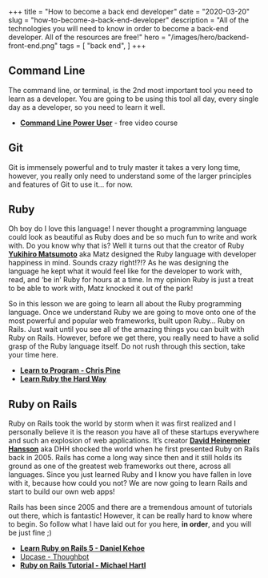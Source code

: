 +++
title = "How to become a back end developer"
date = "2020-03-20"
slug = "how-to-become-a-back-end-developer"
description = "All of the technologies you will need to know in order to become a back-end developer. All of the resources are free!"
hero = "/images/hero/backend-front-end.png"
tags = [
    "back end",
]
+++

## Command Line

The command line, or terminal, is the 2nd most important tool you need to learn as a developer. You are going to be using this tool all day, every single day as a developer, so you need to learn it well.

- [**Command Line Power User**](https://commandlinepoweruser.com/) - free video course

## Git

Git is immensely powerful and to truly master it takes a very long time, however, you really only need to understand some of the larger principles and features of Git to use it... for now.

## Ruby

Oh boy do I love this language! I never thought a programming language could look as beautiful as Ruby does and be so much fun to write and work with. Do you know why that is? Well it turns out that the creator of Ruby [**Yukihiro Matsumoto**](https://en.wikipedia.org/wiki/Yukihiro_Matsumoto) aka Matz designed the Ruby language with developer happiness in mind. Sounds crazy right!?!? As he was designing the language he kept what it would feel like for the developer to work with, read, and ‘be in’ Ruby for hours at a time. In my opinion Ruby is just a treat to be able to work with, Matz knocked it out of the park!

So in this lesson we are going to learn all about the Ruby programming language. Once we understand Ruby we are going to move onto one of the most powerful and popular web frameworks, built upon Ruby… Ruby on Rails. Just wait until you see all of the amazing things you can built with Ruby on Rails. However, before we get there, you really need to have a solid grasp of the Ruby language itself. Do not rush through this section, take your time here.

- [**Learn to Program - Chris Pine**](https://pine.fm/LearnToProgram)
- [**Learn Ruby the Hard Way**](https://learnrubythehardway.org/book/)

## Ruby on Rails

Ruby on Rails took the world by storm when it was first realized and I personally believe it is the reason you have all of these startups everywhere and such an explosion of web applications. It’s creator [**David Heinemeier Hansson**](https://en.wikipedia.org/wiki/David_Heinemeier_Hansson) aka DHH shocked the world when he first presented Ruby on Rails back in 2005. Rails has come a long way since then and it still holds its ground as one of the greatest web frameworks out there, across all languages. Since you just learned Ruby and I know you have fallen in love with it, because how could you not? We are now going to learn Rails and start to build our own web apps!

Rails has been since 2005 and there are a tremendous amount of tutorials out there, which is fantastic! However, it can be really hard to know where to begin. So follow what I have laid out for you here, **in order**, and you will be just fine ;)

- [**Learn Ruby on Rails 5 - Daniel Kehoe**](http://learn-rails.com/learn-ruby-on-rails.html)
- [Upcase - Thoughbot](https://thoughtbot.com/upcase/practice)
- [**Ruby on Rails Tutorial - Michael Hartl**](https://www.railstutorial.org/book/beginning)

